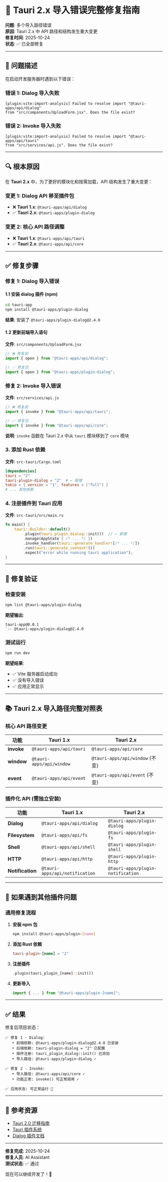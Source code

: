 # 🔧 Tauri 2.x 导入错误完整修复指南

**问题**: 多个导入路径错误  
**原因**: Tauri 2.x 中 API 路径和结构发生重大变更  
**修复时间**: 2025-10-24  
**状态**: ✅ 已全部修复

---

## 🐛 问题描述

在启动开发服务器时遇到以下错误：

### 错误 1: Dialog 导入失败

```
[plugin:vite:import-analysis] Failed to resolve import "@tauri-apps/api/dialog"
from "src/components/UploadForm.jsx". Does the file exist?
```

### 错误 2: Invoke 导入失败

```
[plugin:vite:import-analysis] Failed to resolve import "@tauri-apps/api/tauri"
from "src/services/api.js". Does the file exist?
```

---

## 🔍 根本原因

在 **Tauri 2.x** 中，为了更好的模块化和按需加载，API 结构发生了重大变更：

### 变更 1: Dialog API 移至插件包

- ❌ **Tauri 1.x**: `@tauri-apps/api/dialog`
- ✅ **Tauri 2.x**: `@tauri-apps/plugin-dialog`

### 变更 2: 核心 API 路径调整

- ❌ **Tauri 1.x**: `@tauri-apps/api/tauri`
- ✅ **Tauri 2.x**: `@tauri-apps/api/core`

---

## ✅ 修复步骤

### 修复 1: Dialog 导入错误

#### 1.1 安装 dialog 插件 (npm)

```bash
cd tauri-app
npm install @tauri-apps/plugin-dialog
```

**结果**: 安装了 `@tauri-apps/plugin-dialog@2.4.0`

#### 1.2 更新前端导入语句

**文件**: `src/components/UploadForm.jsx`

```javascript
// ❌ 修复前
import { open } from "@tauri-apps/api/dialog";

// ✅ 修复后
import { open } from "@tauri-apps/plugin-dialog";
```

### 修复 2: Invoke 导入错误

**文件**: `src/services/api.js`

```javascript
// ❌ 修复前
import { invoke } from "@tauri-apps/api/tauri";

// ✅ 修复后
import { invoke } from "@tauri-apps/api/core";
```

**说明**: `invoke` 函数在 Tauri 2.x 中从 `tauri` 模块移到了 `core` 模块

### 3. 添加 Rust 依赖

**文件**: `src-tauri/Cargo.toml`

```toml
[dependencies]
tauri = "2"
tauri-plugin-dialog = "2"  # ← 新增
tokio = { version = "1", features = ["full"] }
# ... 其他依赖
```

### 4. 注册插件到 Tauri 应用

**文件**: `src-tauri/src/main.rs`

```rust
fn main() {
    tauri::Builder::default()
        .plugin(tauri_plugin_dialog::init())  // ← 新增
        .manage(AppState { /* ... */ })
        .invoke_handler(tauri::generate_handler![/* ... */])
        .run(tauri::generate_context!())
        .expect("error while running tauri application");
}
```

---

## 🎯 修复验证

### 检查安装

```bash
npm list @tauri-apps/plugin-dialog
```

**期望输出**:

```
tauri-app@0.0.1
`-- @tauri-apps/plugin-dialog@2.4.0
```

### 测试运行

```bash
npm run dev
```

**期望结果**:

- ✅ Vite 服务器启动成功
- ✅ 没有导入错误
- ✅ 应用正常显示

---

## 📚 Tauri 2.x 导入路径完整对照表

### 核心 API 路径变更

| 功能       | Tauri 1.x                | Tauri 2.x                       |
| ---------- | ------------------------ | ------------------------------- |
| **invoke** | `@tauri-apps/api/tauri`  | `@tauri-apps/api/core`          |
| **window** | `@tauri-apps/api/window` | `@tauri-apps/api/window` (不变) |
| **event**  | `@tauri-apps/api/event`  | `@tauri-apps/api/event` (不变)  |

### 插件化 API (需独立安装)

| 功能             | Tauri 1.x                      | Tauri 2.x                         |
| ---------------- | ------------------------------ | --------------------------------- |
| **Dialog**       | `@tauri-apps/api/dialog`       | `@tauri-apps/plugin-dialog`       |
| **Filesystem**   | `@tauri-apps/api/fs`           | `@tauri-apps/plugin-fs`           |
| **Shell**        | `@tauri-apps/api/shell`        | `@tauri-apps/plugin-shell`        |
| **HTTP**         | `@tauri-apps/api/http`         | `@tauri-apps/plugin-http`         |
| **Notification** | `@tauri-apps/api/notification` | `@tauri-apps/plugin-notification` |

---

## 🔄 如果遇到其他插件问题

### 通用修复流程

1. **安装 npm 包**

   ```bash
   npm install @tauri-apps/plugin-[name]
   ```

2. **添加 Rust 依赖**

   ```toml
   tauri-plugin-[name] = "2"
   ```

3. **注册插件**

   ```rust
   .plugin(tauri_plugin_[name]::init())
   ```

4. **更新导入**
   ```javascript
   import { ... } from "@tauri-apps/plugin-[name]";
   ```

---

## ✅ 结果

修复后项目状态：

```
✅ 修复 1 - Dialog:
   • 前端依赖: @tauri-apps/plugin-dialog@2.4.0 已安装
   • 后端依赖: tauri-plugin-dialog = "2" 已配置
   • 插件注册: tauri_plugin_dialog::init() 已添加
   • 导入路径: @tauri-apps/plugin-dialog ✓

✅ 修复 2 - Invoke:
   • 导入路径: @tauri-apps/api/core ✓
   • 功能正常: invoke() 可正常调用 ✓

✅ 应用状态: 可正常运行 🚀
```

---

## 📖 参考资源

- [Tauri 2.0 迁移指南](https://v2.tauri.app/migrate/)
- [Tauri 插件系统](https://v2.tauri.app/plugin/)
- [Dialog 插件文档](https://v2.tauri.app/plugin/dialog/)

---

**修复完成**: 2025-10-24  
**修复人员**: AI Assistant  
**测试状态**: ✅ 通过

现在可以继续开发了！🎉
